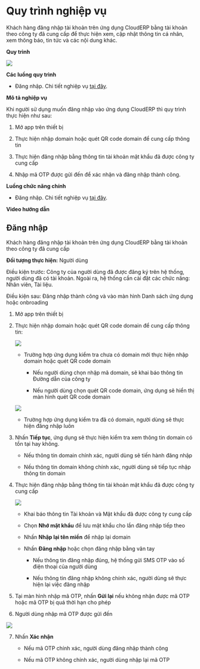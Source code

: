 # Quy trình nghiệp vụ

Khách hàng đăng nhập tài khoản trên ứng dụng CloudERP bằng tài khoản theo công ty đã cung cấp để thực hiện xem, cập nhật thông tin cá nhân, xem thông báo, tin tức và các nội dung khác.

**Quy trình**

![](picture/PIC_DW_Mobile_DangNhap-QuyTrinh.jpg)

**Các luồng quy trình**

* Đăng nhập. Chi tiết nghiệp vụ <u>[tại đây](#ang-nhap)</u>.

**Mô tả nghiệp vụ**

Khi người sử dụng muốn đăng nhập vào ứng dụng CloudERP thì quy trình thực hiện như sau:

1. Mở app trên thiết bị 

2. Thực hiện nhập domain hoặc quét QR code domain để cung cấp thông tin 

3. Thực hiện đăng nhập bằng thông tin tài khoản mật khẩu đã được công ty cung cấp

4. Nhập mã OTP được gửi đến để xác nhận và đăng nhập thành công.


**Luồng chức năng chính**

* Đăng nhập. Chi tiết nghiệp vụ <u>[tại đây](#ang-nhap)</u>.

**Video hướng dẫn**

## **Đăng nhập**

Khách hàng đăng nhập tài khoản trên ứng dụng CloudERP bằng tài khoản theo công ty đã cung cấp

**Đối tượng thực hiện:** Người dùng

Điều kiện trước: Công ty của người dùng đã được đăng ký trên hệ thống, người dùng đã có tài khoản.
Ngoài ra, hệ thống cần cài đặt các chức năng: Nhân viên, Tài liệu.

Điều kiện sau: Đăng nhập thành công và vào màn hình Danh sách ứng dụng hoặc onbroading

1. Mở app trên thiết bị 

2. Thực hiện nhập domain hoặc quét QR code domain để cung cấp thông tin: 

    ![](picture/PIC_DW_Mobile_DangNhap-Domain.jpg)
    
    * Trường hợp ứng dụng kiểm tra chưa có domain mới thực hiện nhập domain hoặc quét QR code domain
    
        * Nếu người dùng chọn nhập mã domain, sẽ khai báo thông tin Đường dẫn của công ty 
        
        * Nếu người dùng chọn quét QR code domain, ứng dụng sẽ hiển thị màn hình quét QR code domain
        
    ![](picture/PIC_DW_Mobile_DangNhap-QRCode.jpg)
    
    * Trường hợp ứng dụng kiểm tra đã có domain, người dùng sẽ thực hiện đăng nhập luôn
    
3. Nhấn **Tiếp tục**, ứng dụng sẽ thực hiện kiểm tra xem thông tin domain có tồn tại hay không.
    
    * Nếu thông tin domain chính xác, người dùng sẽ tiến hành đăng nhập 
    
    * Nếu thông tin domain không chính xác, người dùng sẽ tiếp tục nhập thông tin domain 
   
4. Thực hiện đăng nhập bằng thông tin tài khoản mật khẩu đã được công ty cung cấp

    ![](picture/PIC_DW_Mobile_DangNhap-DangNhap.jpg)

    * Khai báo thông tin Tài khoản và Mật khẩu đã được công ty cung cấp 
    
    * Chọn **Nhớ mật khẩu** để lưu mật khẩu cho lần đăng nhập tiếp theo 
    
    * Nhấn **Nhập lại tên miền** để nhập lại domain 
    
    * Nhấn **Đăng nhập** hoặc chọn đăng nhập bằng vân tay 
        
        * Nếu thông tin đăng nhập đúng, hệ thống gửi SMS OTP vào số điện thoại của người dùng
    
        * Nếu thông tin đăng nhập không chính xác, người dùng sẽ thực hiện lại việc đăng nhập

5. Tại màn hình nhập mã OTP, nhấn **Gửi lại** nếu không nhận được mã OTP hoặc mã OTP bị quá thời hạn cho phép

6. Người dùng nhập mã OTP được gửi đến

![](picture/PIC_DW_Mobile_DangNhap-NhapOTP.jpg)

7. Nhấn **Xác nhận** 

    * Nếu mã OTP chính xác, người dùng đăng nhập thành công
    
    * Nếu mã OTP không chính xác, người dùng nhập lại mã OTP
